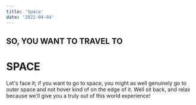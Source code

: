```yaml
---
title: 'Space'
date: '2022-04-04'
---
```

## SO, YOU WANT TO TRAVEL TO

# SPACE
Let's face it; if you want to go to space, you might as well genuinely go to outer space and not hover kind of on the edge of it.
Well sit back, and relax because we'll give you a truly out of this world experience!